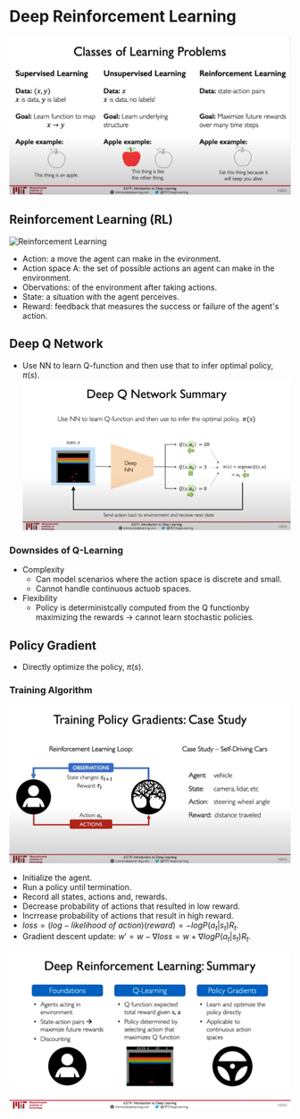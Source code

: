 # Deep Reinforcement Learning

![Classes of Learning Problems](assets/Classes_of_Learning_Problems.png)

## Reinforcement Learning (RL)

![Reinforcement Learning](assets/Reinforcement_Learning.gif)

- Action: a move the agent can make in the evironment.
- Action space A: the set of possible actions an agent can make in the environment.
- Obervations: of the environment after taking actions.
- State: a situation with the agent perceives.
- Reward: feedback that measures the success or failure of the agent's action.

## Deep Q Network

- Use NN to learn Q-function and then use that to infer optimal policy, $\pi(s)$.
![Deep Q-Network Summary](assets/Deep_Q_Network_Summary.png)

### Downsides of Q-Learning

- Complexity
  - Can model scenarios where the action space is discrete and small.
  - Cannot handle continuous actuob spaces.
- Flexibility
  - Policy is deterministcally computed from the Q functionby maximizing the rewards -> cannot learn stochastic policies.

## Policy Gradient

- Directly optimize the policy, $\pi(s)$.

### Training Algorithm

![Training Policy Gradient: Case Study](assets/Training_Policy_Gradient_Case_Study.png)

- Initialize the agent.
- Run a policy until termination.
- Record all states, actions and, rewards.
- Decrease probability of actions that resulted in low reward.
- Incrrease probability of actions that result in high reward.
- $loss=(log-likelihood\ of\ action)(reward)=-logP(a_t|s_t)R_t$.
- Gradient descent update: $w'=w-\nabla loss=w+\nabla logP(a_t|s_t)R_t$.

![Deep Reinforcement Learning](assets/Deep_Reinforcement_Learning_Summary.png)
